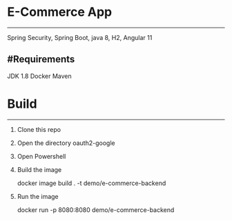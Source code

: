 # E-Commerce App
-----


Spring Security, Spring Boot, java 8, H2, Angular 11

#Requirements
-----

  JDK 1.8
  Docker
  Maven

# Build
-----

1. Clone this repo

2. Open the directory oauth2-google

3. Open Powershell

4. Build the image

   docker image build . -t demo/e-commerce-backend
   
5. Run the image 

   docker run -p 8080:8080 demo/e-commerce-backend
